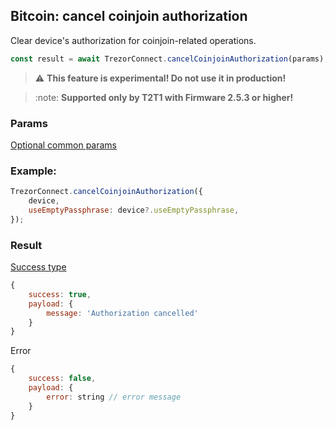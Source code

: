 ## Bitcoin: cancel coinjoin authorization

Clear device's authorization for coinjoin-related operations.

```javascript
const result = await TrezorConnect.cancelCoinjoinAuthorization(params);
```

> :warning: **This feature is experimental! Do not use it in production!**

> :note: **Supported only by T2T1 with Firmware 2.5.3 or higher!**

### Params

[Optional common params](commonParams.md)

### Example:

```javascript
TrezorConnect.cancelCoinjoinAuthorization({
    device,
    useEmptyPassphrase: device?.useEmptyPassphrase,
});
```

### Result

[Success type](https://github.com/trezor/trezor-suite/blob/develop/packages/transport/src/types/messages.ts)

```javascript
{
    success: true,
    payload: {
        message: 'Authorization cancelled'
    }
}
```

Error

```javascript
{
    success: false,
    payload: {
        error: string // error message
    }
}
```
